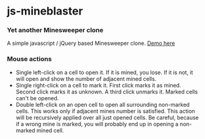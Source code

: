 # js-mineblaster

### Yet another Minesweeper clone

A simple javascript / jQuery based Minesweeper clone. [Demo here](http://mineblaster.blazestudio.it/)

### Mouse actions

* Single left-click on a cell to open it. If it is mined, you lose. If it is not, it will open and show the number of adjacent mined cells.
* Single right-click on a cell to mark it. First click marks it as mined. Second click marks it as unknown. A third click unmarks it. Marked cells can't be opened.
* Double left-click on an open cell to open all surrounding non-marked cells. This works only if adjacent mines number is satisfied. This action will be recursively applied over all just opened cells. Be careful, because if a wrong mine is marked, you will probably end up in opening a non-marked mined cell.
